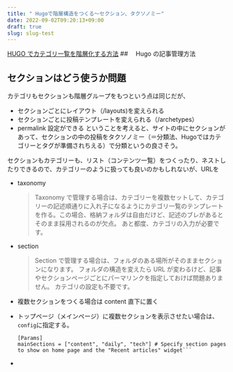 ```yaml
---
title: " Hugoで階層構造をつくる〜セクション、タクソノミー"
date: 2022-09-02T09:20:13+09:00
draft: true
slug: slug-test
---
```


[HUGO でカテゴリ一覧を階層化する方法](https://aloha-ru.com/hugo/category-management/) ##　 Hugo の記事管理方法

## セクションはどう使うか問題

カテゴリもセクションも階層グループをもつという点は同じだが、
- セクションごとにレイアウト（/layouts)を変えられる
- セクションごとに投稿テンプレートを変えられる（/archetypes）
- permalink 設定ができる
ということを考えると、サイトの中にセクションがあって、セクションの中の投稿をタクソノミー（＝分類法、Hugoではカテゴリーとタグが準備されちえる）で分類というの良さそう。

セクションもカテゴリーも、リスト（コンテンツ一覧）をつくったり、ネストしたりできるので、カテゴリーのように扱っても良いのかもしれないが、URLを

- taxonomy
  > Taxonomy で管理する場合は、カテゴリーを複数セットして、カテゴリーの記述順通りに入れ子になるようにカテゴリ一覧のテンプレートを作る。この場合、格納フォルダは自由だけど、記述のブレがあるとそのまま採用されるのが欠点。
  > あと都度、カテゴリの入力が必要です。
- section

  > Section で管理する場合は、フォルダのある場所がそのままセクションになります。
  > フォルダの構造を変えたら URL が変わるけど、記事やセクションページごとにパーマリンクを指定しておけば問題ありません。
  > カテゴリの設定も不要です。

- 複数セクションをつくる場合は content 直下に置く
- トップページ（メインページ）に複数セクションを表示させたい場合は、`config`に指定する。
  ````
  [Params]
  mainSections = ["content", "daily", "tech"] # Specify section pages to show on home page and the "Recent articles" widget```
  ````
-
